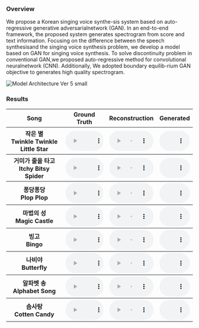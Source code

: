 ### Overview
We  propose  a  Korean  singing  voice  synthe-sis  system  based  on  auto-regressive  generative  adversarialnetwork (GAN). In an end-to-end framework, the proposed system generates spectrogram from score and text information. Focusing on the difference between the speech synthesisand the singing voice synthesis problem, we develop a model based on GAN for singing voice synthesis. To solve discontinuity problem in conventional GAN,we proposed auto-regressive method for convolutional neuralnetwork (CNN). Additionally, We adopted boundary equilib-rium GAN objective to generates high quality spectrogram.

![Model Architecture Ver 5 small](https://user-images.githubusercontent.com/15067112/67159763-21cfa600-f384-11e9-905f-e5446dc44cc0.jpg)

### Results
<style>
table {
    table-layout:fixed;
    width: 100%;
}
#player{
    width: 100%;
}
</style>

<!--
<style type="text/css">
.tg {border-collapse:collapse;border-spacing:0;}
.tg td{overflow:hidden;}
.tg th{overflow:hidden;}
</style>
-->

<table>
    <tr>
        <th> Song </th>
        <th> Ground Truth </th>
        <th> Reconstruction </th>
        <th> Generated </th>
    </tr>
    <tr>
        <th> 작은 별 <br> Twinkle Twinkle <br> Little Star </th>
        <th> <audio controls id="player"><source src="assets/audios/ground/star1_ground.mp3" type="audio/mpeg"></audio> </th>
        <th> <audio controls id="player"><source src="assets/audios/recon/star1_recon.mp3" type="audio/mpeg"></audio> </th>
        <th> <audio controls id="player"><source src="assets/audios/model4/star1_model4.mp3" type="audio/mpeg"></audio> </th>
    </tr>
    <tr>
        <th> 거미가 줄을 타고 <br> Itchy Bitsy Spider </th>
        <th> <audio controls id="player"><source src="assets/audios/ground/spider1_ground.mp3" type="audio/mpeg"></audio> </th>
        <th> <audio controls id="player"><source src="assets/audios/recon/spider1_recon.mp3" type="audio/mpeg"></audio> </th>
        <th> <audio controls id="player"><source src="assets/audios/model4/spider1_model4.mp3" type="audio/mpeg"></audio> </th>
    </tr>
    <tr>
        <th> 퐁당퐁당 <br> Plop Plop </th>
        <th> <audio controls id="player"><source src="assets/audios/ground/pong1_ground.mp3" type="audio/mpeg"></audio> </th>
        <th> <audio controls id="player"><source src="assets/audios/recon/pong1_recon.mp3" type="audio/mpeg"></audio> </th>
        <th> <audio controls id="player"><source src="assets/audios/model4/pong1_model4.mp3" type="audio/mpeg"></audio> </th>
    </tr>
    <tr>
        <th> 마법의 성 <br> Magic Castle </th>
        <th> <audio controls id="player"><source src="assets/audios/ground/magic1_ground.mp3" type="audio/mpeg"></audio> </th>
        <th> <audio controls id="player"><source src="assets/audios/recon/magic1_recon.mp3" type="audio/mpeg"></audio> </th>
        <th> <audio controls id="player"><source src="assets/audios/model4/magic1_model4.mp3" type="audio/mpeg"></audio> </th>
    </tr>
    <tr>
        <th> 빙고 <br> Bingo </th>
        <th> <audio controls id="player"><source src="assets/audios/ground/bingo1_ground.mp3" type="audio/mpeg"></audio> </th>
        <th> <audio controls id="player"><source src="assets/audios/recon/bingo1_recon.mp3" type="audio/mpeg"></audio> </th>
        <th> <audio controls id="player"><source src="assets/audios/model4/bingo1_model4.mp3" type="audio/mpeg"></audio> </th>
    </tr>
    <tr>
        <th> 나비야 <br> Butterfly </th>
        <th> <audio controls id="player"><source src="assets/audios/ground/butterfly1_ground.mp3" type="audio/mpeg"></audio> </th>
        <th> <audio controls id="player"><source src="assets/audios/recon/butterfly1_recon.mp3" type="audio/mpeg"></audio> </th>
        <th> <audio controls id="player"><source src="assets/audios/model4/butterfly1_model4.mp3" type="audio/mpeg"></audio> </th>
    </tr>
    <tr>
        <th> 알파벳 송 <br> Alphabet Song </th>
        <th> <audio controls id="player"><source src="assets/audios/ground/alpha1_ground.mp3" type="audio/mpeg"></audio> </th>
        <th> <audio controls id="player"><source src="assets/audios/recon/alpha1_recon.mp3" type="audio/mpeg"></audio> </th>
        <th> <audio controls id="player"><source src="assets/audios/model4/alpha1_model4.mp3" type="audio/mpeg"></audio> </th>
    </tr>
    <tr>
        <th> 솜사탕 <br> Cotten Candy </th>
        <th> <audio controls id="player"><source src="assets/audios/ground/candy1_ground.mp3" type="audio/mpeg"></audio> </th>
        <th> <audio controls id="player"><source src="assets/audios/recon/candy1_recon.mp3" type="audio/mpeg"></audio> </th>
        <th> <audio controls id="player"><source src="assets/audios/model4/candy1_model4.mp3" type="audio/mpeg"></audio> </th>
    </tr>
</table>